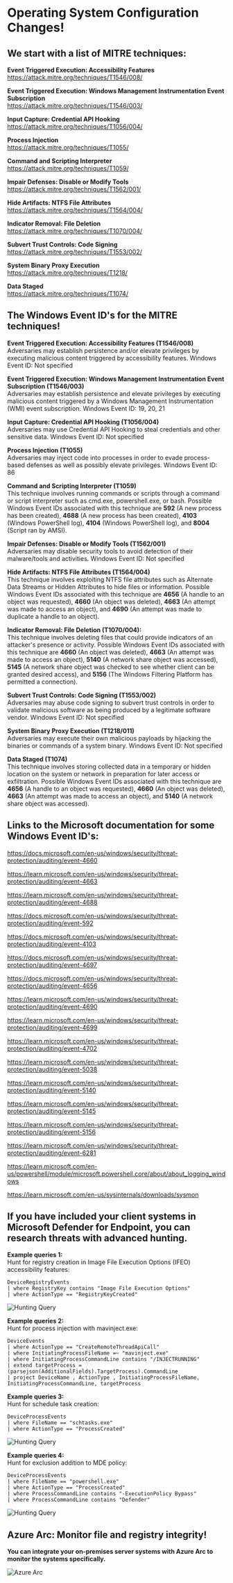# Operating System Configuration Changes!

## We start with a list of MITRE techniques:

**Event Triggered Execution: Accessibility Features**  
https://attack.mitre.org/techniques/T1546/008/

**Event Triggered Execution: Windows Management Instrumentation Event Subscription**  
https://attack.mitre.org/techniques/T1546/003/

**Input Capture: Credential API Hooking**  
https://attack.mitre.org/techniques/T1056/004/

**Process Injection**  
https://attack.mitre.org/techniques/T1055/

**Command and Scripting Interpreter**  
https://attack.mitre.org/techniques/T1059/

**Impair Defenses: Disable or Modify Tools**  
https://attack.mitre.org/techniques/T1562/001/

**Hide Artifacts: NTFS File Attributes**  
https://attack.mitre.org/techniques/T1564/004/

**Indicator Removal: File Deletion**  
https://attack.mitre.org/techniques/T1070/004/

**Subvert Trust Controls: Code Signing**  
https://attack.mitre.org/techniques/T1553/002/

**System Binary Proxy Execution**  
https://attack.mitre.org/techniques/T1218/

**Data Staged**  
https://attack.mitre.org/techniques/T1074/

## The Windows Event ID's for the MITRE techniques!

**Event Triggered Execution: Accessibility Features (T1546/008)**  
Adversaries may establish persistence and/or elevate privileges by executing malicious content triggered by accessibility features. Windows Event ID: Not specified

**Event Triggered Execution: Windows Management Instrumentation Event Subscription (T1546/003)**  
Adversaries may establish persistence and elevate privileges by executing malicious content triggered by a Windows Management Instrumentation (WMI) event subscription. Windows Event ID: 19, 20, 21

**Input Capture: Credential API Hooking (T1056/004)**  
Adversaries may use Credential API Hooking to steal credentials and other sensitive data. Windows Event ID: Not specified

**Process Injection (T1055)**  
Adversaries may inject code into processes in order to evade process-based defenses as well as possibly elevate privileges. Windows Event ID: 86

**Command and Scripting Interpreter (T1059)**  
This technique involves running commands or scripts through a command or script interpreter such as cmd.exe, powershell.exe, or bash. Possible Windows Event IDs associated with this technique are **592** (A new process has been created), **4688** (A new process has been created), **4103** (Windows PowerShell log), **4104** (Windows PowerShell log), and **8004** (Script ran by AMSI).

**Impair Defenses: Disable or Modify Tools (T1562/001)**  
Adversaries may disable security tools to avoid detection of their malware/tools and activities. Windows Event ID: Not specified

**Hide Artifacts: NTFS File Attributes (T1564/004)**  
This technique involves exploiting NTFS file attributes such as Alternate Data Streams or Hidden Attributes to hide files or information. Possible Windows Event IDs associated with this technique are **4656** (A handle to an object was requested), **4660** (An object was deleted), **4663** (An attempt was made to access an object), and **4690** (An attempt was made to duplicate a handle to an object).

**Indicator Removal: File Deletion (T1070/004):**  
 This technique involves deleting files that could provide indicators of an attacker's presence or activity. Possible Windows Event IDs associated with this technique are **4660** (An object was deleted), **4663** (An attempt was made to access an object), **5140** (A network share object was accessed), **5145** (A network share object was checked to see whether client can be granted desired access), and **5156** (The Windows Filtering Platform has permitted a connection).

**Subvert Trust Controls: Code Signing (T1553/002)**  
Adversaries may abuse code signing to subvert trust controls in order to validate malicious software as being produced by a legitimate software vendor. Windows Event ID: Not specified

**System Binary Proxy Execution (T1218/011)**  
Adversaries may execute their own malicious payloads by hijacking the binaries or commands of a system binary. Windows Event ID: Not specified

**Data Staged (T1074)**  
This technique involves storing collected data in a temporary or hidden location on the system or network in preparation for later access or exfiltration. Possible Windows Event IDs associated with this technique are **4656** (A handle to an object was requested), **4660** (An object was deleted), **4663** (An attempt was made to access an object), and **5140** (A network share object was accessed).

## Links to the Microsoft documentation for some Windows Event ID's:

https://docs.microsoft.com/en-us/windows/security/threat-protection/auditing/event-4660

https://learn.microsoft.com/en-us/windows/security/threat-protection/auditing/event-4663

https://learn.microsoft.com/en-us/windows/security/threat-protection/auditing/event-4688

https://docs.microsoft.com/en-us/windows/security/threat-protection/auditing/event-592

https://docs.microsoft.com/en-us/windows/security/threat-protection/auditing/event-4103

https://docs.microsoft.com/en-us/windows/security/threat-protection/auditing/event-4697

https://docs.microsoft.com/en-us/windows/security/threat-protection/auditing/event-4656

https://learn.microsoft.com/en-us/windows/security/threat-protection/auditing/event-4690

https://learn.microsoft.com/en-us/windows/security/threat-protection/auditing/event-4699

https://learn.microsoft.com/en-us/windows/security/threat-protection/auditing/event-4702

https://learn.microsoft.com/en-us/windows/security/threat-protection/auditing/event-5038

https://learn.microsoft.com/en-us/windows/security/threat-protection/auditing/event-5140

https://learn.microsoft.com/en-us/windows/security/threat-protection/auditing/event-5145

https://learn.microsoft.com/en-us/windows/security/threat-protection/auditing/event-5156

https://learn.microsoft.com/en-us/windows/security/threat-protection/auditing/event-6281

https://learn.microsoft.com/en-us/powershell/module/microsoft.powershell.core/about/about_logging_windows

https://learn.microsoft.com/en-us/sysinternals/downloads/sysmon

## If you have included your client systems in Microsoft Defender for Endpoint, you can research threats with advanced hunting.

**Example queries 1:**  
Hunt for registry creation in Image File Execution Options (IFEO) accessibility features:  
```
DeviceRegistryEvents
| where RegistryKey contains "Image File Execution Options"
| where ActionType == "RegistryKeyCreated"
```

<img src="/Different_hunting_methods/Images/Hunt_Query_2.png" alt="Hunting Query">

**Example queries 2:**  
Hunt for process injection with mavinject.exe:  
```
DeviceEvents
| where ActionType == "CreateRemoteThreadApiCall"
| where InitiatingProcessFileName =~ "mavinject.exe"
| where InitiatingProcessCommandLine contains "/INJECTRUNNING"
| extend targetProcess = (parsejson(AdditionalFields).TargetProcess).CommandLine
| project DeviceName , ActionType , InitiatingProcessFileName, InitiatingProcessCommandLine, targetProcess
```

**Example queries 3:**  
Hunt for schedule task creation:  
```
DeviceProcessEvents
| where FileName == "schtasks.exe"
| where ActionType == "ProcessCreated"
```

<img src="/Different_hunting_methods/Images/Hunt_Query_3.png" alt="Hunting Query">

**Example queries 4:**  
Hunt for exclusion addition to MDE policy:  
```
DeviceProcessEvents
| where FileName == "powershell.exe"
| where ActionType == "ProcessCreated"
| where ProcessCommandLine contains "-ExecutionPolicy Bypass"
| where ProcessCommandLine contains "Defender"
```

<img src="/Different_hunting_methods/Images/Hunt_Query_4.png" alt="Hunting Query">

## Azure Arc: Monitor file and registry integrity!

**You can integrate your on-premises server systems with Azure Arc to monitor the systems specifically.**  

<img src="/Different_hunting_methods/Images/Azure_Arc.png" alt="Azure Arc">